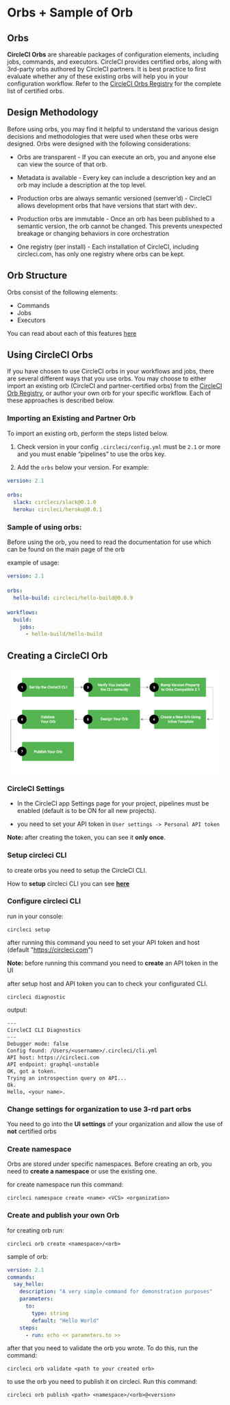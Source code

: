 # Orbs + Sample of Orb

## Orbs
**CircleCI Orbs** are shareable packages of configuration elements, including jobs, commands, and executors. CircleCI provides certified orbs, along with 3rd-party orbs authored by CircleCI partners. It is best practice to first evaluate whether any of these existing orbs will help you in your configuration workflow. Refer to the [CircleCI Orbs Registry](https://circleci.com/orbs/registry/) for the complete list of certified orbs.

## Design Methodology
Before using orbs, you may find it helpful to understand the various design decisions and methodologies that were used when these orbs were designed. Orbs were designed with the following considerations:

- Orbs are transparent - If you can execute an orb, you and anyone else can view the source of that orb.

- Metadata is available - Every key can include a description key and an orb may include a description at the top level.

- Production orbs are always semantic versioned (semver’d) - CircleCI allows development orbs that have versions that start with dev:.

- Production orbs are immutable - Once an orb has been published to a semantic version, the orb cannot be changed. This prevents unexpected breakage or changing behaviors in core orchestration

- One registry (per install) - Each installation of CircleCI, including circleci.com, has only one registry where orbs can be kept.

## Orb Structure

Orbs consist of the following elements:

- Commands
- Jobs
- Executors

You can read about each of this features [here](version_2_1.md)

## Using CircleCI Orbs

If you have chosen to use CircleCI orbs in your workflows and jobs, there are several different ways that you use orbs. You may choose to either import an existing orb (CircleCI and partner-certified orbs) from the [CircleCI Orb Registry](https://circleci.com/orbs/registry/), or author your own orb for your specific workflow. Each of these approaches is described below.

### Importing an Existing and Partner Orb
To import an existing orb, perform the steps listed below.

1) Check version in your config `.circleci/config.yml` must be `2.1` or more and you must enable “pipelines” to use the orbs key.

2) Add the `orbs` below your version. For example:
```yml
version: 2.1

orbs:
  slack: circleci/slack@0.1.0
  heroku: circleci/heroku@0.0.1
```

### Sample of using orbs:

Before using the orb, you need to read the documentation for use which can be found on the main page of the orb

example of usage: 

```yml
version: 2.1

orbs:
  hello-build: circleci/hello-build@0.0.9

workflows:
  build:
    jobs:
      - hello-build/hello-build
```

## Creating a CircleCI Orb

![ci](images/orbs_block_schema.png)

### CircleCI Settings

- In the CircleCI app Settings page for your project, pipelines must be enabled (default is to be ON for all new projects).

- you need to set your API token in `User settings -> Personal API token`

**Note:** after creating the token, you can see it **only once**.

### Setup circleci CLI
to create orbs you need to setup the CircleCI CLI. 

How to **setup** circleci CLI you can see [**here**](https://github.com/rubygarage/circledge/blob/develop/local_setup.md)

### Configure circleci CLI

run in your console: 
```
circleci setup
```
after running this command you need to set your API token and host (default "https://circleci.com")

**Note:** before running this command you need to **create** an API token in the UI

after setup host and API token you can to check your configurated CLI.
```
circleci diagnostic
```

output: 
```
---
CircleCI CLI Diagnostics
---
Debugger mode: false
Config found: /Users/<username>/.circleci/cli.yml
API host: https://circleci.com
API endpoint: graphql-unstable
OK, got a token.
Trying an introspection query on API...
Ok.
Hello, <your name>.
```

### Change settings for organization to use 3-rd part orbs

You need to go into the **UI settings** of your organization and allow the use of **not** certified orbs

### Create namespace 

Orbs are stored under specific namespaces. Before creating an orb, you need to **create a namespace** or use the existing one.

for create namespace run this command:

```
circleci namespace create <name> <VCS> <organization>
```

### Create and publish your own Orb

for creating orb run: 

```
circleci orb create <namespace>/<orb>
```

sample of orb:

```yml
version: 2.1
commands:
  say_hello:
    description: "A very simple command for demonstration purposes"
    parameters:
      to:
        type: string
        default: "Hello World"
    steps:
      - run: echo << parameters.to >>
```

after that you need to validate the orb you wrote. To do this, run the command:

```
circleci orb validate <path to your created orb> 
```

to use the orb you need to publish it on circleci. Run this command:

```
circleci orb publish <path> <namespace>/<orb>@<version>
```

